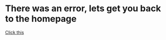 There was an error, lets get you back to the homepage
=====================================================

[Click this](index.html)
